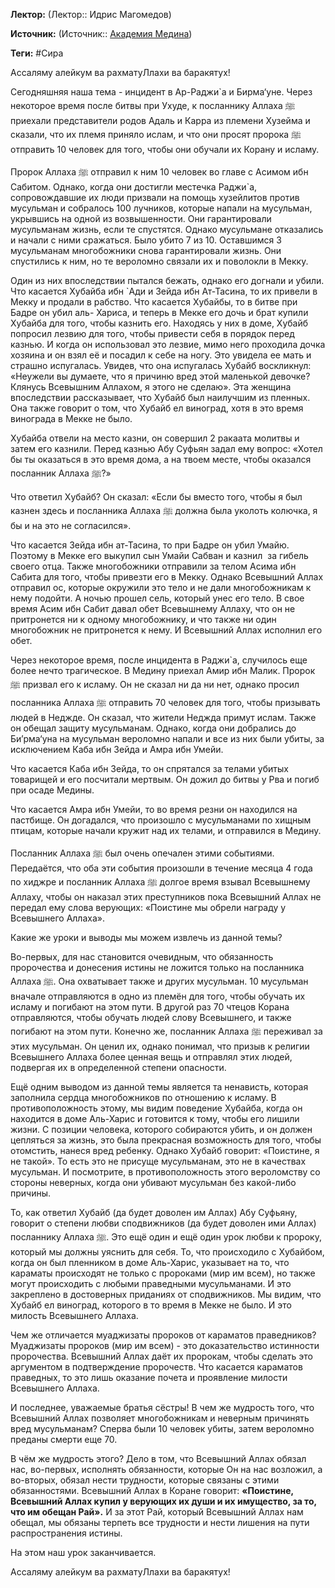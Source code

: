 **Лектор:** (Лектор:: Идрис Магомедов)

**Источник:** (Источник:: [Академия Медина](https://web.medinaschool.org/school/))

**Теги:** #Сира

Ассаляму алейкум ва рахматуЛлахи ва баракятух!


Сегодняшняя наша тема - инцидент в Ар-Раджи`а и Бирма‘уне. Через некоторое время после битвы при Ухуде, к посланнику Аллаха ﷺ приехали представители родов Адаль и Карра из племени Хузейма и сказали, что их племя приняло ислам, и что они просят пророка ﷺ отправить 10 человек для того, чтобы они обучали их Корану и исламу.


Пророк Аллаха ﷺ отправил к ним 10 человек во главе с Асимом ибн Сабитом. Однако, когда они достигли местечка Раджи`а, сопровождавшие их люди призвали на помощь хузейлитов против мусульман и собралось 100 лучников, которые напали на мусульман, укрывшись на одной из возвышенности. Они гарантировали мусульманам жизнь, если те спустятся. Однако мусульмане отказались и начали с ними сражаться. Было убито 7 из 10. Оставшимся 3 мусульманам многобожники снова гарантировали жизнь. Они спустились к ним, но те вероломно связали их и поволокли в Мекку.


Один из них впоследствии пытался бежать, однако его догнали и убили. Что касается Хубайба ибн `Ади и Зейда ибн Ат-Тасина, то их привели в Мекку и продали в рабство. Что касается Хубайбы, то в битве при Бадре он убил аль- Хариса, и теперь в Мекке его дочь и брат купили Хубайба для того, чтобы казнить его. Находясь у них в доме, Хубайб попросил лезвию для того, чтобы привести себя в порядок перед казнью. И когда он использовал это лезвие, мимо него проходила дочка хозяина и он взял её и посадил к себе на ногу. Это увидела ее мать и страшно испугалась. Увидев, что она испугалась Хубайб воскликнул: «Неужели вы думаете, что я причиню вред этой маленькой девочке? Клянусь Всевышним Аллахом, я этого не сделаю». Эта женщина впоследствии рассказывает, что Хубайб был наилучшим из пленных. Она также говорит о том, что Хубайб ел виноград, хотя в это время винограда в Мекке не было.


Хубайба отвели на место казни, он совершил 2 ракаата молитвы и затем его казнили. Перед казнью Абу Суфьян задал ему вопрос: «Хотел бы ты оказаться в это время дома, а на твоем месте, чтобы оказался посланник Аллаха ﷺ?»


Что ответил Хубайб? Он сказал: «Если бы вместо того, чтобы я был казнен здесь и посланника Аллаха ﷺ должна была уколоть колючка, я бы и на это не согласился».


Что касается Зейда ибн ат-Тасина, то при Бадре он убил Умайю. Поэтому в Мекке его выкупил сын Умайи Сабван и казнил  за гибель своего отца. Также многобожники отправили за телом Асима ибн Сабита для того, чтобы привезти его в Мекку. Однако Всевышний Аллах отправил ос, которые окружили это тело и не дали многобожникам к нему подойти. А ночью прошел сель, который унес его тело. В свое время Асим ибн Сабит давал обет Всевышнему Аллаху, что он не притронется ни к одному многобожнику, и что также ни один многобожник не притронется к нему. И Всевышний Аллах исполнил его обет.


Через некоторое время, после инцидента в Раджи`а, случилось еще более нечто трагическое. В Медину приехал Амир ибн Малик. Пророк ﷺ призвал его к исламу. Он не сказал ни да ни нет, однако просил посланника Аллаха ﷺ отправить 70 человек для того, чтобы призывать людей в Неджде. Он сказал, что жители Неджда примут ислам. Также он обещал защиту мусульманам. Однако, когда они добрались до Би’рма‘уна на мусульман вероломно напали и все из них были убиты, за исключением Каба ибн Зейда и Амра ибн Умейи.


Что касается Каба ибн Зейда, то он спрятался за телами убитых товарищей и его посчитали мертвым. Он дожил до битвы у Рва и погиб при осаде Медины.


Что касается Амра ибн Умейи, то во время резни он находился на пастбище. Он догадался, что произошло с мусульманами по хищным птицам, которые начали кружит над их телами, и отправился в Медину.


Посланник Аллаха ﷺ был очень опечален этими событиями. Передаётся, что оба эти события произошли в течение месяца 4 года по хиджре и посланник Аллаха ﷺ долгое время взывал Всевышнему Аллаху, чтобы он наказал этих преступников пока Всевышний Аллах не передал ему слова верующих: «Поистине мы обрели награду у Всевышнего Аллаха».


Какие же уроки и выводы мы можем извлечь из данной темы?


Во-первых, для нас становится очевидным, что обязанность пророчества и донесения истины не ложится только на посланника Аллаха ﷺ. Она охватывает также и других мусульман. 10 мусульман вначале отправляются в одно из племён для того, чтобы обучать их исламу и погибают на этом пути. В другой раз 70 чтецов Корана отправляются, чтобы обучать людей слову Всевышнего, и также погибают на этом пути. Конечно же, посланник Аллаха ﷺ переживал за этих мусульман. Он ценил их, однако понимал, что призыв к религии Всевышнего Аллаха более ценная вещь и отправлял этих людей, подвергая их в определенной степени опасности.


Ещё одним выводом из данной темы является та ненависть, которая заполнила сердца многобожников по отношению к исламу. В противоположность этому, мы видим поведение Хубайба, когда он находится в доме Аль-Харис и готовится к тому, чтобы его лишили жизни. С позиции человека, которого собираются убить, и он должен цепляться за жизнь, это была прекрасная возможность для того, чтобы отомстить, нанеся вред ребенку. Однако Хубайб говорит: «Поистине, я не такой». То есть это не присуще мусульманам, это не в качествах мусульман. И посмотрите, в противоположность этого вероломству со стороны неверных, когда они убивают мусульман без какой-либо причины.


То, как ответил Хубайб (да будет доволен им Аллах) Абу Суфьяну, говорит о степени любви сподвижников (да будет доволен ими Аллах) посланнику Аллаха ﷺ. Это ещё один и ещё один урок любви к пророку, который мы должны уяснить для себя. То, что происходило с Хубайбом, когда он был пленником в доме Аль-Харис, указывает на то, что караматы происходят не только с пророками (мир им всем), но также могут происходить с любыми праведными мусульманами. И это закреплено в достоверных приданиях от сподвижников. Мы видим, что Хубайб ел виноград, которого в то время в Мекке не было. И это милость Всевышнего Аллаха.


Чем же отличается муаджизаты пророков от караматов праведников? Муаджизаты пророков (мир им всем) - это доказательство истинности пророчества. Всевышний Аллах даёт их пророкам, чтобы сделать это аргументом в подтверждение пророчеств. Что касается караматов праведных, то это лишь оказание почета и проявление милости Всевышнего Аллаха.


И последнее, уважаемые братья сёстры! В чем же мудрость того, что Всевышний Аллах позволяет многобожникам и неверным причинять вред мусульманам? Сперва были 10 человек убиты, затем вероломно преданы смерти еще 70.


В чём же мудрость этого? Дело в том, что Всевышний Аллах обязал нас, во-первых, исполнять обязанности, которые Он на нас возложил, а во-вторых, обязал нести трудности, которые связаны с этими обязанностями. Всевышний Аллах в Коране говорит: **«Поистине, Всевышний Аллах купил у верующих их души и их имущество, за то, что им обещан Рай».** И за этот Рай, который Всевышний Аллах нам обещал, мы обязаны терпеть все трудности и нести лишения на пути распространения истины.


На этом наш урок заканчивается.


Ассаляму алейкум ва рахматуЛлахи ва баракятух!

